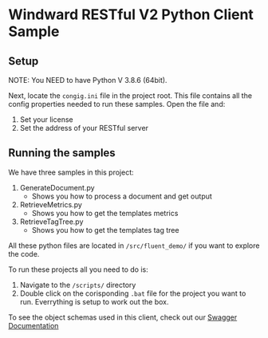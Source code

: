 # Windward RESTful V2 Python Client Sample

  
## Setup
NOTE: You NEED to have Python V 3.8.6 (64bit).

Next, locate the `congig.ini` file in the project root. This file contains all the config properties needed to run these samples. Open the file and:
1. Set your license
1. Set the address of your RESTful server


## Running the samples

We have three samples in this project:
1. GenerateDocument.py
    - Shows you how to process a document and get output
1. RetrieveMetrics.py
    - Shows you how to get the templates metrics
1. RetrieveTagTree.py
    - Shows you how to get the templates tag tree

All these python files are located in `/src/fluent_demo/` if you want to explore the code.

To run these projects all you need to do is:
1. Navigate to the `/scripts/` directory
1. Double click on the corisponding `.bat` file for the project you want to run. Everrything is setup to work out the box.


To see the object schemas used in this client, check out our [Swagger Documentation](https://app.swaggerhub.com/apis/Windward-Studios/fluent-rest_full_api/2.0)
